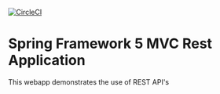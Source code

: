 [![CircleCI](https://circleci.com/gh/indranil1741997/spring5-mvc-test.svg?style=svg)](https://circleci.com/gh/indranil1741997/spring5-mvc-test)

# Spring Framework 5 MVC Rest Application

This webapp demonstrates the use of REST API's